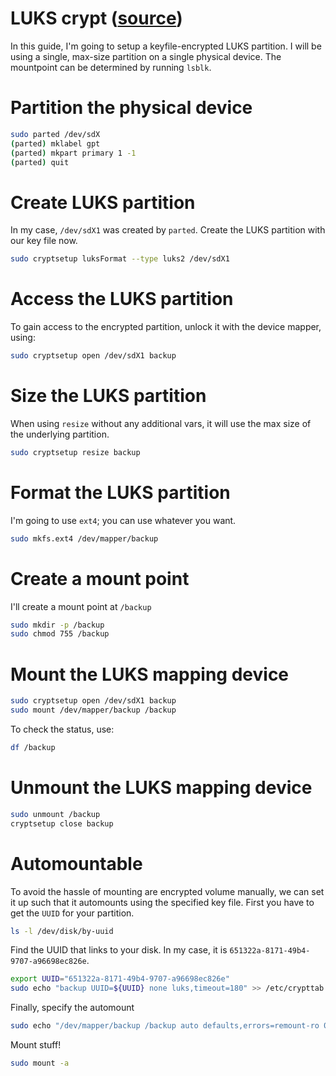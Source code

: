 # LUKS crypt ([source](https://gist.github.com/naomik/5428370))

In this guide, I'm going to setup a keyfile-encrypted LUKS partition. I will be using a single, max-size partition on a single physical device. The mountpoint can be determined by running `lsblk`.

# Partition the physical device

```sh
sudo parted /dev/sdX
(parted) mklabel gpt
(parted) mkpart primary 1 -1
(parted) quit
```

# Create LUKS partition

In my case, `/dev/sdX1` was created by `parted`. Create the LUKS partition with our key file now.

```sh
sudo cryptsetup luksFormat --type luks2 /dev/sdX1
```

# Access the LUKS partition

To gain access to the encrypted partition, unlock it with the device mapper, using:

```sh
sudo cryptsetup open /dev/sdX1 backup
```

# Size the LUKS partition

When using `resize` without any additional vars, it will use the max size of the underlying partition.

```sh
sudo cryptsetup resize backup
```

# Format the LUKS partition

I'm going to use `ext4`; you can use whatever you want.

```sh
sudo mkfs.ext4 /dev/mapper/backup
```

# Create a mount point

I'll create a mount point at `/backup`

```sh
sudo mkdir -p /backup
sudo chmod 755 /backup
```

# Mount the LUKS mapping device

```sh
sudo cryptsetup open /dev/sdX1 backup
sudo mount /dev/mapper/backup /backup
```

To check the status, use:

```sh
df /backup
```

# Unmount the LUKS mapping device

```sh
sudo unmount /backup
cryptsetup close backup
```

# Automountable

To avoid the hassle of mounting are encrypted volume manually, we can set it up such that it automounts using the specified key file. First you have to get the `UUID` for your partition.

```sh
ls -l /dev/disk/by-uuid
```

Find the UUID that links to your disk. In my case, it is `651322a-8171-49b4-9707-a96698ec826e`.

```sh
export UUID="651322a-8171-49b4-9707-a96698ec826e"
sudo echo "backup UUID=${UUID} none luks,timeout=180" >> /etc/crypttab
```

Finally, specify the automount

```sh
sudo echo "/dev/mapper/backup /backup auto defaults,errors=remount-ro 0 2" >> /etc/fstab
```

Mount stuff!

```sh
sudo mount -a
```
